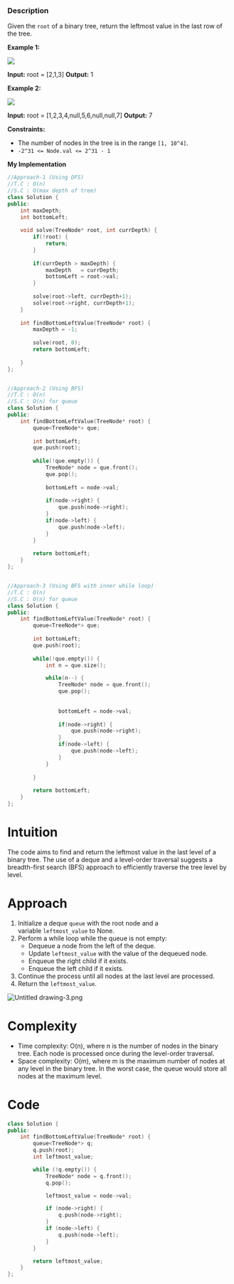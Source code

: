 ### Description

Given the `root` of a binary tree, return the leftmost value in the last row of the tree.

**Example 1:**

![](https://assets.leetcode.com/uploads/2020/12/14/tree1.jpg)

**Input:** root = \[2,1,3\]
**Output:** 1

**Example 2:**

![](https://assets.leetcode.com/uploads/2020/12/14/tree2.jpg)

**Input:** root = \[1,2,3,4,null,5,6,null,null,7\]
**Output:** 7

**Constraints:**

*   The number of nodes in the tree is in the range `[1, 10^4]`.
*   `-2^31 <= Node.val <= 2^31 - 1`

**My Implementation**

```cpp
//Approach-1 (Using DFS)
//T.C : O(n)
//S.C : O(max depth of tree)
class Solution {
public:
    int maxDepth;
    int bottomLeft;
    
    void solve(TreeNode* root, int currDepth) {
        if(!root) {
            return;
        }
        
        if(currDepth > maxDepth) {
            maxDepth   = currDepth;
            bottomLeft = root->val;
        }
        
        solve(root->left, currDepth+1);
        solve(root->right, currDepth+1);
    }
    
    int findBottomLeftValue(TreeNode* root) {
        maxDepth = -1;
        
        solve(root, 0);
        return bottomLeft;
        
    }
};


//Approach-2 (Using BFS)
//T.C : O(n)
//S.C : O(n) for queue
class Solution {
public:
    int findBottomLeftValue(TreeNode* root) {
        queue<TreeNode*> que;
        
        int bottomLeft;
        que.push(root);
        
        while(!que.empty()) {
            TreeNode* node = que.front();
            que.pop();
            
            bottomLeft = node->val;
            
            if(node->right) {
                que.push(node->right);
            }
            if(node->left) {
                que.push(node->left);
            }
        }
        
        return bottomLeft;
    }
};


//Approach-3 (Using BFS with inner while loop)
//T.C : O(n)
//S.C : O(n) for queue
class Solution {
public:
    int findBottomLeftValue(TreeNode* root) {
        queue<TreeNode*> que;
        
        int bottomLeft;
        que.push(root);
        
        while(!que.empty()) {
            int n = que.size();

            while(n--) {
                TreeNode* node = que.front();
                que.pop();
                
                
                bottomLeft = node->val;
                
                if(node->right) {
                    que.push(node->right);
                }
                if(node->left) {
                    que.push(node->left);
                }
            }
            
        }
        
        return bottomLeft;
    }
};
```

# Intuition

The code aims to find and return the leftmost value in the last level of a binary tree. The use of a deque and a level-order traversal suggests a breadth-first search (BFS) approach to efficiently traverse the tree level by level.
# Approach

1. Initialize a deque `queue` with the root node and a variable `leftmost_value` to None.
2. Perform a while loop while the queue is not empty:
    - Dequeue a node from the left of the deque.
    - Update `leftmost_value` with the value of the dequeued node.
    - Enqueue the right child if it exists.
    - Enqueue the left child if it exists.
3. Continue the process until all nodes at the last level are processed.
4. Return the `leftmost_value`.

![Untitled drawing-3.png](https://assets.leetcode.com/users/images/1f7fdb64-7c64-43d7-96f5-cea813c4b32a_1709084033.8134224.png)

# Complexity

- Time complexity: O(n), where n is the number of nodes in the binary tree. Each node is processed once during the level-order traversal.
- Space complexity: O(m), where m is the maximum number of nodes at any level in the binary tree. In the worst case, the queue would store all nodes at the maximum level.

# Code

```cpp
class Solution {
public:
    int findBottomLeftValue(TreeNode* root) {
        queue<TreeNode*> q;
        q.push(root);
        int leftmost_value;

        while (!q.empty()) {
            TreeNode* node = q.front();
            q.pop();

            leftmost_value = node->val;

            if (node->right) {
                q.push(node->right);
            }
            if (node->left) {
                q.push(node->left);
            }
        }

        return leftmost_value;
    }
};
```


